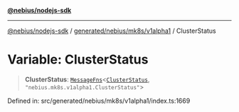 [**@nebius/nodejs-sdk**](../../../../../README.md)

***

[@nebius/nodejs-sdk](../../../../../README.md) / [generated/nebius/mk8s/v1alpha1](../README.md) / ClusterStatus

# Variable: ClusterStatus

> **ClusterStatus**: [`MessageFns`](../../../../../runtime/protos/core/interfaces/MessageFns.md)\<[`ClusterStatus`](../interfaces/ClusterStatus.md), `"nebius.mk8s.v1alpha1.ClusterStatus"`\>

Defined in: src/generated/nebius/mk8s/v1alpha1/index.ts:1669
